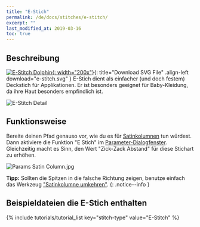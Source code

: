 ```yaml
---
title: "E-Stich"
permalink: /de/docs/stitches/e-stitch/
excerpt: ""
last_modified_at: 2019-03-16
toc: true
---
```

## Beschreibung

[![E-Stitch Dolphin](/assets/images/docs/e-stitch-example.jpg){: width="200x"}](/assets/images/docs/e-stitch.svg){: title="Download SVG File" .align-left download="e-stitch.svg" }
E-Stich dient als einfacher (und doch festem) Deckstich für Applikationen. Er ist besonders geeignet für Baby-Kleidung, da ihre Haut besonders empfindlich ist.

![E-Stitch Detail](/assets/images/docs/e-stitch-detail.jpg)

## Funktionsweise

Bereite deinen Pfad genauso vor, wie du es für [Satinkolumnen](/de/docs/stitches/satin-column) tun würdest. Dann aktiviere die Funktion "E Stich" im [Parameter-Dialogfenster](/de/docs/params/#satinkolumne). Gleichzeitig macht es Sinn, den Wert "Zick-Zack Abstand" für diese Stichart zu erhöhen.

![Params Satin Column.jpg](/assets/images/docs/en/params-e-stitch.jpg)

**Tipp:** Sollten die Spitzen in die falsche Richtung zeigen, benutze einfach das Werkzeug ["Satinkolumne umkehren"](/de/docs/satin-tools/#satinkolumne-umkehren).
{: .notice--info }

## Beispieldateien die E-Stich enthalten
{% include tutorials/tutorial_list key="stitch-type" value="E-Stitch" %}

